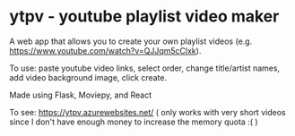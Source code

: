 # ytpv - youtube playlist video maker

A web app that allows you to create your own playlist videos (e.g. https://www.youtube.com/watch?v=QJJqm5cClxk).

To use: paste youtube video links, select order, change title/artist names, add video background image, click create.

Made using Flask, Moviepy, and React

To see: https://ytpv.azurewebsites.net/ ( only works with very short videos since I don't have enough money to increase the memory quota :( )
